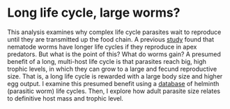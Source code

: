 # Long life cycle, large worms?

This analysis examines why complex life cycle parasites wait to reproduce until they are transmitted up the food chain. A previous [study]() found that nematode worms have longer life cycles if they reproduce in apex predators. But what is the point of this? What do worms gain? A presumed benefit of a long, multi-host life cycle is that parasites reach big, high trophic levels, in which they can grow to a large and fecund reproductive size. That is, a long life cycle is rewarded with a large body size and higher egg output. I examine this presumed benefit using a [database](http://onlinelibrary.wiley.com/doi/10.1002/ecy.1680/suppinfo) of helminth (parasitic worm) life cycles. Then, I explore how adult parasite size relates to definitive host mass and trophic level.